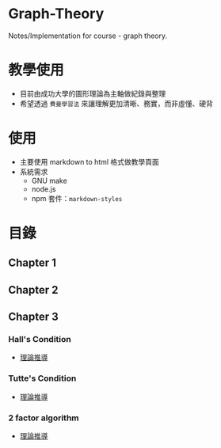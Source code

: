 # Graph-Theory
Notes/Implementation for course - graph theory. 

# 教學使用
* 目前由成功大學的圖形理論為主軸做紀錄與整理
* 希望透過 `費曼學習法` 來讓理解更加清晰、務實，而非虛懂、硬背

# 使用
* 主要使用 markdown to html 格式做教學頁面
* 系統需求
    * GNU make
    * node.js
    * npm 套件：`markdown-styles`

# 目錄

## Chapter 1

## Chapter 2

## Chapter 3

### Hall's Condition

* [理論推導](https://toolbuddy.github.io/Graph-Theory/matching-factor/hall-condition/)

### Tutte's Condition

* [理論推導](https://toolbuddy.github.io/Graph-Theory/matching-factor/tutte-theorem/)

### 2 factor algorithm

* [理論推導](https://toolbuddy.github.io/Graph-Theory/matching-factor/2-factor-algo/)
